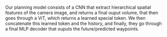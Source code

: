 Our planning model consists of a CNN that extract hierarchical spatial features of the camera image, and returns a final ouput volume, that then goes through a ViT, which returns a learned special token. We then concatenate this learned token and the history, and finally, they go through a final MLP decoder that ouputs the future/predicted waypoints.
